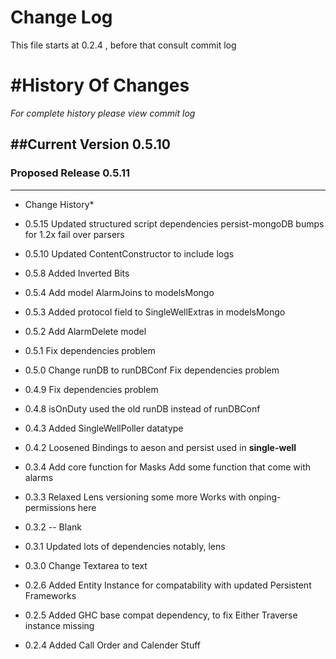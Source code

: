 
Change Log
==================
This file starts at 0.2.4 , before that consult commit log

#History Of Changes
=================

*For complete history please view commit log*

##Current Version 0.5.10
--------------------------	


### Proposed Release 0.5.11
----------------------------



* Change History*
+ 0.5.15
  Updated structured script dependencies
  persist-mongoDB bumps for 1.2x
  fail over parsers
  
+ 0.5.10
  Updated ContentConstructor to include logs
+ 0.5.8
  Added Inverted Bits
+ 0.5.4
  Add model AlarmJoins to modelsMongo
+ 0.5.3
  Added protocol field to SingleWellExtras in modelsMongo
+ 0.5.2
  Add AlarmDelete model
+ 0.5.1
  Fix dependencies problem
+ 0.5.0
  Change runDB to runDBConf
  Fix dependencies problem
+ 0.4.9
  Fix dependencies problem
+ 0.4.8
  isOnDuty used the old runDB instead of runDBConf
+ 0.4.3
  Added SingleWellPoller datatype
+ 0.4.2
  Loosened Bindings to aeson and persist
  used in **single-well**
+ 0.3.4
  Add core function for Masks
  Add some function that come with alarms
+ 0.3.3
  Relaxed Lens versioning some more
  Works with onping-permissions here 
+ 0.3.2 -- Blank
+ 0.3.1
  Updated lots of dependencies
  notably, lens
+ 0.3.0
  Change Textarea to text

+ 0.2.6
  Added Entity Instance for compatability with updated Persistent Frameworks
+ 0.2.5	
  Added GHC base compat dependency, to fix Either Traverse instance missing 
+ 0.2.4
  Added Call Order and Calender Stuff
